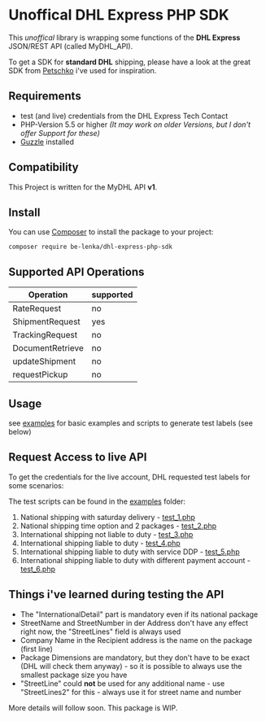 # Unoffical DHL Express PHP SDK

This *unoffical* library is wrapping some functions of the **DHL Express** JSON/REST API (called MyDHL_API).

To get a SDK for **standard DHL** shipping, please have a look at the great SDK from [Petschko](https://github.com/Petschko/dhl-php-sdk) i've used for inspiration.


## Requirements

- test (and live) credentials from the DHL Express Tech Contact
- PHP-Version 5.5 or higher _(It may work on older Versions, but I don't offer Support for these)_
- [Guzzle](http://docs.guzzlephp.org/en/stable/) installed

## Compatibility

This Project is written for the MyDHL API  **v1**.

## Install

You can use [Composer](https://getcomposer.org/) to install the package to your project:

`composer require be-lenka/dhl-express-php-sdk`

## Supported API Operations

| Operation | supported |
|---|---|
| RateRequest | no |
| ShipmentRequest | yes |
| TrackingRequest | no |
| DocumentRetrieve | no |
| updateShipment | no |
| requestPickup | no |


## Usage

see [examples](/examples) for basic examples and scripts to generate test labels (see below)

## Request Access to live API

To get the credentials for the live account, DHL requested test labels for some scenarios:

The test scripts can be found in the [examples](/examples) folder:

1. National shipping with saturday delivery - [test_1.php](/examples/test_1.php)
2. National shipping time option and 2 packages - [test_2.php](/examples/test_2.php)
3. International shipping not liable to duty - [test_3.php](/examples/test_3.php)
4. International shipping liable to duty - [test_4.php](/examples/test_4.php)
5. International shipping liable to duty with service DDP - [test_5.php](/examples/test_5.php)
6. International shipping liable to duty with different payment account - [test_6.php](/examples/test_6.php)


## Things i've learned during testing the API

- The "InternationalDetail" part is mandatory even if its national package
- StreetName and StreetNumber in der Address don't have any effect right now, the "StreetLines" field is always used
- Company Name in the Recipient address is the name on the package (first line)
- Package Dimensions are mandatory, but they don't have to be exact (DHL will check them anyway) - so it is possible to always use the smallest package size you have
- "StreetLine" could **not** be used for any additional name - use "StreetLines2" for this - always use it for street name and number


More details will follow soon. This package is WIP.